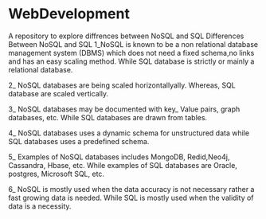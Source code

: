 # WebDevelopment
A repository to explore diffrences between NoSQL and SQL
Differences Between NoSQL and SQL 1_NoSQL is known to be a non relational database management system (DBMS) which does not need a fixed schema,no links and has an easy scaling method. While SQL database is strictly or mainly a relational database.

2_ NoSQL databases are being scaled horizontallyally. Whereas, SQL database are scaled vertically.

3_ NoSQL databases may be documented with key_ Value pairs, graph databases, etc. While SQL databases are drawn from tables.

4_ NoSQL databases uses a dynamic schema for unstructured data while SQL databases uses a predefined schema.

5_ Examples of NoSQL databases includes MongoDB, Redid,Neo4j, Cassandra, Hbase, etc. While examples of SQL databases are Oracle, postgres, Microsoft SQL, etc.

6_ NoSQL is mostly used when the data accuracy is not necessary rather a fast growing data is needed. While SQL is mostly used when the validity of data is a necessity.
